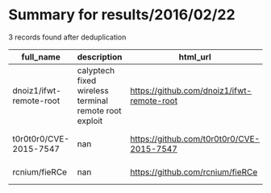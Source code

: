 
# Summary for results/2016/02/22
    
3 records found after deduplication

| full_name | description | html_url | matched_list | matched_count | pushed_at | size | stargazers_count | language | forks_count | vul_ids |
|-------------------------|-------------------------------------------------------|--------------------------------------------|----------------|-----------------|---------------------------|--------|--------------------|------------|---------------|-------------------|
| dnoiz1/ifwt-remote-root | calyptech fixed wireless terminal remote root exploit | https://github.com/dnoiz1/ifwt-remote-root | ['exploit'] | 1 | 2016-02-22 05:25:08+00:00 | 2 | 0 | Python | 0 | [] |
| t0r0t0r0/CVE-2015-7547 | nan | https://github.com/t0r0t0r0/CVE-2015-7547 | ['cve-2'] | 1 | 2016-02-22 00:30:48+00:00 | 6 | 1 | PHP | 1 | ['CVE-2015-7547'] |
| rcnium/fieRCe | nan | https://github.com/rcnium/fieRCe | ['rce'] | 1 | 2016-02-22 02:55:19+00:00 | 0 | 0 | nan | 0 | [] |
